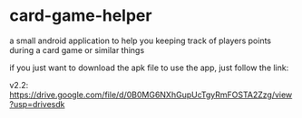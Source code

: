 # card-game-helper
a small android application to help you keeping track of players points during a card game or similar things

if you just want to download the apk file to use the app, just follow the link:

v2.2: https://drive.google.com/file/d/0B0MG6NXhGupUcTgyRmFOSTA2Zzg/view?usp=drivesdk
